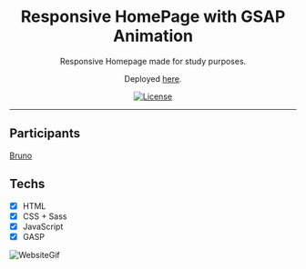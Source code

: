 <h1 align="center">
Responsive HomePage with GSAP Animation
</h1>

<p align="center">Responsive Homepage made for study purposes.</p>
<p align="center">Deployed <a href="https://rocketseat-twitter-clone.netlify.app/">here</a>.</p>

<p align="center">
  <a href="https://opensource.org/licenses/MIT">
    <img src="https://img.shields.io/github/license/rocketseat/youtube-clone-twitter?color=%236633cc&logo=mit" alt="License">
  </a>
</p>

<hr>

## Participants

[Bruno](https://github.com/brnmpto)

## Techs

- [x] HTML
- [x] CSS + Sass
- [x] JavaScript
- [x] GASP

![WebsiteGif](http://g.recordit.co/Hn1mlUBMaI.gif)
